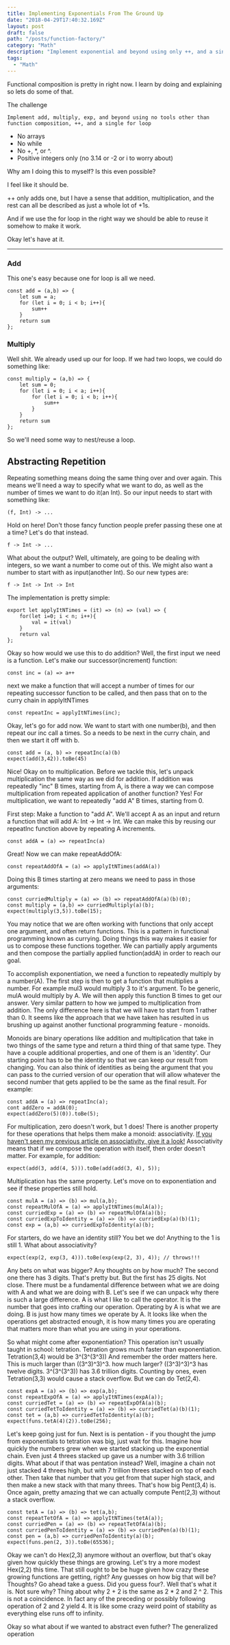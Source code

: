 ```yaml
---
title: Implementing Exponentials From The Ground Up
date: "2018-04-29T17:40:32.169Z"
layout: post
draft: false
path: "/posts/function-factory/"
category: "Math"
description: "Implement exponential and beyond using only ++, and a single for loop."
tags:
  - "Math"
---
```


Functional composition is pretty in right now. I learn by doing and explaining so lets do some of that.

The challenge
```
Implement add, multiply, exp, and beyond using no tools other than function composition, ++, and a single for loop 
```

- No arrays 
- No while
- No +, *, or ^.
- Positive integers only (no 3.14 or -2 or i to worry about)

Why am I doing this to myself? Is this even possible? 

I feel like it should be. 

++ only adds one, but I have a sense that addition, multiplication, and the rest can all be described as just a whole lot of +1s. 

And if we use the for loop in the right way we should be able to reuse it somehow to make it work.

Okay let's have at it. 

---

### Add
This one's easy because one for loop is all we need. 

```
const add = (a,b) => {
    let sum = a;
    for (let i = 0; i < b; i++){
        sum++
    }
    return sum
};
```

### Multiply
Well shit. We already used up our for loop. If we had two loops, we could do something like:

```
const multiply = (a,b) => {
    let sum = 0;
    for (let i = 0; i < a; i++){
        for (let i = 0; i < b; i++){
            sum++
        }
    }
    return sum
};
```
So we'll need some way to nest/reuse a loop.

## Abstracting Repetition 
Repeating something means doing the same thing over and over again. This means we'll need a way to specify what we want to do, as well as the number of times we want to do it(an Int). So our input needs to start with something like:
```
(f, Int) -> ... 
```
Hold on here! Don't those fancy function people prefer passing these one at a time? Let's do that instead.
```$xslt
f -> Int -> ... 
```
What about the output? Well, ultimately, are going to be dealing with integers, so we want a number to come out of this. We might also want a number to start with as input(another Int). So our new types are:
```
f -> Int -> Int -> Int
``` 
The implementation is pretty simple:
```$xslt
export let applyItNTimes = (it) => (n) => (val) => {
    for(let i=0; i < n; i++){
        val = it(val)
    }
    return val
};
```

Okay so how would we use this to do addition? Well, the first input we need is a function. Let's make our successor(increment) function:
```$xslt
const inc = (a) => a++
```
next we make a function that will accept a number of times for our repeating successor function to be called, and then pass that on to the curry chain in applyItNTimes
```$xslt
const repeatInc = applyItNTimes(inc);
```
Okay, let's go for add now. We want to start with one number(b), and then repeat our inc call a times. So a needs to be next in the curry chain, and then we start it off with b.
```$xslt
const add = (a, b) => repeatInc(a)(b)
expect(add(3,42)).toBe(45)
```
Nice! Okay on to multiplication. Before we tackle this, let's unpack multiplication the same way as we did for addition. If addition was repeatedly "inc" B times, starting from A, is there a way we can compose multiplication from repeated application of another function? Yes! For multiplication, we want to repeatedly "add A" B times, starting from 0. 

First step: Make a function to "add A". We'll accept A as an input and return a function that will add A: Int -> Int -> Int. We can make this by reusing our repeatInc function above by repeating A increments.
```$xslt
const addA = (a) => repeatInc(a)
```

Great! Now we can make repeatAddOfA:

```angularjs
const repeatAddOfA = (a) => applyItNTimes(addA(a))
```

Doing this B times starting at zero means we need to pass in those arguments:
```angularjs
const curriedMultiply = (a) => (b) => repeatAddOfA(a)(b)(0);
const multiply = (a,b) => curriedMultiply(a)(b);
expect(multiply(3,5)).toBe(15);
```

You may notice that we are often working with functions that only accept one argument, and often return functions. This is a pattern in functional programming known as currying. Doing things this way makes it easier for us to compose these functions together. We can partially apply arguments and then compose the partially applied function(addA) in order to reach our goal. 

To accomplish exponentiation, we need a function to repeatedly multiply by a number(A). The first step is then to get a function that multiplies a number. For example mul3 would multiply 3 to it's argument. To be generic, mulA would multiply by A. We will then apply this function B times to get our answer. Very similar pattern to how we jumped to multiplication from addition. The only difference here is that we will have to start from 1 rather than 0. It seems like the approach that we have taken has resulted in us brushing up against another functional programming feature - monoids. 

Monoids are binary operations like addition and multiplication that take in two things of the same type and return a third thing of that same type. They have a couple additional properties, and one of them is an 'identity'. Our starting point has to be the identity so that we can keep our result from changing. You can also think of identities as being the argument that you can pass to the curried version of our operation that will allow whatever the second number that gets applied to be the same as the final result. For example:
```angularjs
const addA = (a) => repeatInc(a);
cont addZero = addA(0);
expect(addZero(5)(0)).toBe(5);
```
For multiplication, zero doesn't work, but 1 does! There is another property for these operations that helps them make a monoid: associativity. [If you haven't seen my previous article on associativity, give it a look!](http://www.georgepatrickmontgomery.com/posts/2017-01-24-Associativity/) Associativity means that if we compose the operation with itself, then order doesn't matter. For example, for addition:

```angularjs
expect(add(3, add(4, 5))).toBe(add(add(3, 4), 5));
```
Multiplication has the same property. Let's move on to exponentiation and see if these properties still hold. 

```angularjs
const mulA = (a) => (b) => mul(a,b);
const repeatMulOfA = (a) => applyItNTimes(mulA(a));
const curriedExp = (a) => (b) => repeatMulOfA(a)(b);
const curriedExpToIdentity = (a) => (b) => curriedExp(a)(b)(1);
const exp = (a,b) => curriedExpToIdentity(a)(b);
```
For starters, do we have an identity still? You bet we do! Anything to the 1 is still 1. What about associativity? 
```angularjs
expect(exp(2, exp(3, 4))).toBe(exp(exp(2, 3), 4)); // throws!!!
```
Any bets on what was bigger? Any thoughts on by how much? The second one there has 3 digits. That's pretty but. But the first has 25 digits. Not close. There must be a fundamental difference between what we are doing with A and what we are doing with B. Let's see if we can unpack why there is such a large difference. A is what I like to call the operator. It is the number that goes into crafting our operation. Operating by A is what we are doing. B is just how many times we operate by A. It looks like when the operations get abstracted enough, it is how many times you are operating that matters more than what you are using in your operations. 

So what might come after exponentiation? This operation isn't usually taught in school: tetration. Tetration grows much faster than exponentiation. Tetration(3,4) would be 3^(3^(3^3)) And remember the order matters here. This is much larger than ((3^3)^3)^3. how much larger? ((3^3)^3)^3 has twelve digits. 3^(3^(3^3)) has 3.6 trillion digits. Counting by ones, even Tetration(3,3) would cause a stack overflow. But we can do Tet(2,4).
```angularjs
const expA = (a) => (b) => exp(a,b);
const repeatExpOfA = (a) => applyItNTimes(expA(a));
const curriedTet = (a) => (b) => repeatExpOfA(a)(b);
const curriedTetToIdentity = (a) => (b) => curriedTet(a)(b)(1);
const tet = (a,b) => curriedTetToIdentity(a)(b);
expect(funs.tetA(4)(2)).toBe(256);
```

Let's keep going just for fun. Next is is pentation - if you thought the jump from exponentials to tetration was big, just wait for this. Imagine how quickly the numbers grew when we started stacking up the exponential chain. Even just 4 threes stacked up gave us a number with 3.6 trillion digits. What about if that was pentation instead? Well, imagine a chain not just stacked 4 threes high, but with 7 trillion threes stacked on top of each other. Then take that number that you get from that super high stack, and then make a new stack with that many threes. That's how big Pent(3,4) is. Once again, pretty amazing that we can actually compute Pent(2,3) without a stack overflow.
```angularjs
const tetA = (a) => (b) => tet(a,b);
const repeatTetOfA = (a) => applyItNTimes(tetA(a));
const curriedPen = (a) => (b) => repeatTetOfA(a)(b);
const curriedPenToIdentity = (a) => (b) => curriedPen(a)(b)(1);
const pen = (a,b) => curriedPenToIdentity(a)(b);
expect(funs.pen(2, 3)).toBe(65536);
```

Okay we can't do Hex(2,3) anymore without an overflow, but that's okay given how quickly these things are growing. Let's try a more modest Hex(2,2) this time. That still ought to be be huge given how crazy these growing functions are getting, right? Any guesses on how big that will be? Thoughts? Go ahead take a guess. Did you guess four?. Well that's what it is. Not sure why? Thing about why 2 + 2 is the same as 2 * 2 and 2 ^ 2. This is not a coincidence. In fact any of the preceding or possibly following operation of 2 and 2 yield 4. It is like some crazy weird point of stability as everything else runs off to infinity. 

Okay so what about if we wanted to abstract even futher? The generalized operation 

